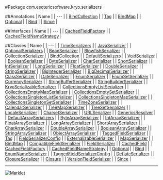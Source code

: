 #Package com.esotericsoftware.kryo.serializers

##Annotations
| Name |
| --- |
| [BindCollection](BindCollection.md) |
| [Tag](Tag.md) |
| [BindMap](BindMap.md) |
| [Optional](Optional.md) |
| [Bind](Bind.md) |
| [Since](Since.md) |

##Interfaces
| Name |
| --- |
| [CachedFieldFactory](CachedFieldFactory.md) |
| [CachedFieldNameStrategy](CachedFieldNameStrategy.md) |

##Classes
| Name |
| --- |
| [TimeSerializers](TimeSerializers.md) |
| [JavaSerializer](JavaSerializer.md) |
| [OptionalSerializers](OptionalSerializers.md) |
| [BeanSerializer](BeanSerializer.md) |
| [BlowfishSerializer](BlowfishSerializer.md) |
| [CollectionSerializer](CollectionSerializer.md) |
| [BindCollection](BindCollection.md) |
| [DefaultSerializers](DefaultSerializers.md) |
| [VoidSerializer](VoidSerializer.md) |
| [BooleanSerializer](BooleanSerializer.md) |
| [ByteSerializer](ByteSerializer.md) |
| [CharSerializer](CharSerializer.md) |
| [ShortSerializer](ShortSerializer.md) |
| [IntSerializer](IntSerializer.md) |
| [LongSerializer](LongSerializer.md) |
| [FloatSerializer](FloatSerializer.md) |
| [DoubleSerializer](DoubleSerializer.md) |
| [StringSerializer](StringSerializer.md) |
| [BigIntegerSerializer](BigIntegerSerializer.md) |
| [BigDecimalSerializer](BigDecimalSerializer.md) |
| [ClassSerializer](ClassSerializer.md) |
| [DateSerializer](DateSerializer.md) |
| [EnumSerializer](EnumSerializer.md) |
| [EnumSetSerializer](EnumSetSerializer.md) |
| [CurrencySerializer](CurrencySerializer.md) |
| [StringBufferSerializer](StringBufferSerializer.md) |
| [StringBuilderSerializer](StringBuilderSerializer.md) |
| [KryoSerializableSerializer](KryoSerializableSerializer.md) |
| [CollectionsEmptyListSerializer](CollectionsEmptyListSerializer.md) |
| [CollectionsEmptyMapSerializer](CollectionsEmptyMapSerializer.md) |
| [CollectionsEmptySetSerializer](CollectionsEmptySetSerializer.md) |
| [CollectionsSingletonListSerializer](CollectionsSingletonListSerializer.md) |
| [CollectionsSingletonMapSerializer](CollectionsSingletonMapSerializer.md) |
| [CollectionsSingletonSetSerializer](CollectionsSingletonSetSerializer.md) |
| [TimeZoneSerializer](TimeZoneSerializer.md) |
| [CalendarSerializer](CalendarSerializer.md) |
| [TreeMapSerializer](TreeMapSerializer.md) |
| [TreeSetSerializer](TreeSetSerializer.md) |
| [LocaleSerializer](LocaleSerializer.md) |
| [CharsetSerializer](CharsetSerializer.md) |
| [URLSerializer](URLSerializer.md) |
| [GenericsResolver](GenericsResolver.md) |
| [DefaultArraySerializers](DefaultArraySerializers.md) |
| [ByteArraySerializer](ByteArraySerializer.md) |
| [IntArraySerializer](IntArraySerializer.md) |
| [FloatArraySerializer](FloatArraySerializer.md) |
| [LongArraySerializer](LongArraySerializer.md) |
| [ShortArraySerializer](ShortArraySerializer.md) |
| [CharArraySerializer](CharArraySerializer.md) |
| [DoubleArraySerializer](DoubleArraySerializer.md) |
| [BooleanArraySerializer](BooleanArraySerializer.md) |
| [StringArraySerializer](StringArraySerializer.md) |
| [ObjectArraySerializer](ObjectArraySerializer.md) |
| [TaggedFieldSerializer](TaggedFieldSerializer.md) |
| [Tag](Tag.md) |
| [FieldSerializerConfig](FieldSerializerConfig.md) |
| [ExternalizableSerializer](ExternalizableSerializer.md) |
| [MapSerializer](MapSerializer.md) |
| [BindMap](BindMap.md) |
| [CompatibleFieldSerializer](CompatibleFieldSerializer.md) |
| [FieldSerializer](FieldSerializer.md) |
| [CachedField](CachedField.md) |
| [CachedFieldFactory](CachedFieldFactory.md) |
| [CachedFieldNameStrategy](CachedFieldNameStrategy.md) |
| [Optional](Optional.md) |
| [Bind](Bind.md) |
| [EnumNameSerializer](EnumNameSerializer.md) |
| [TaggedFieldSerializerConfig](TaggedFieldSerializerConfig.md) |
| [DeflateSerializer](DeflateSerializer.md) |
| [ClosureSerializer](ClosureSerializer.md) |
| [Closure](Closure.md) |
| [VersionFieldSerializer](VersionFieldSerializer.md) |
| [Since](Since.md) |

---

[![Marklet](https://img.shields.io/badge/Generated%20by-Marklet-green.svg)](https://github.com/Faylixe/marklet)